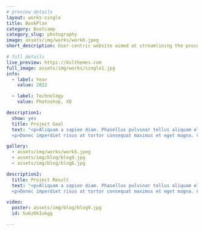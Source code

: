 ```yaml
---
# preview details
layout: works-single
title: BookPlan
category: Bootcamp
category_slug: photography
image: assets/img/works/work6.jpeg
short_description: User-centric website aimed at streamlining the process of booking multiple flights and trips simultaneously while offering tailored and customized holiday packages.

# full details
live_preview: https://bslthemes.com
full_image: assets/img/works/single1.jpg
info:
  - label: Year
    value: 2022

  - label: Technology
    value: Photoshop, XD

description1:
  show: yes
  title: Project Goal
  text: "<p>Aliquam a sapien diam. Phasellus pulvinar tellus aliquam eleifend consectetur. Sed bibendum leo quis rutrum aliquetmorbi.</p>
  <p>Donec imperdiet risus at tortor consequat maximus et eget magna. Cras ornare sagittis augue, id sollicitudin justo tristique ut. Nullam ex enim, euismod vel bibendum ultrices, fringilla vel eros. Donec euismod leo lectus, et euismod metus euismod sed. Quisque quis suscipit ipsum, at pellentesque velit. Duis a congue sem.</p>"

gallery:
  - assets/img/works/work5.jpeg
  - assets/img/blog/blog8.jpg
  - assets/img/blog/blog6.jpg

description2:
  title: Project Result
  text: "<p>Aliquam a sapien diam. Phasellus pulvinar tellus aliquam eleifend consectetur. Sed bibendum leo quis rutrum aliquetmorbi.</p>
  <p>Donec imperdiet risus at tortor consequat maximus et eget magna. Cras ornare sagittis augue, id sollicitudin justo tristique ut. Nullam ex enim, euismod vel bibendum ultrices, fringilla vel eros. Donec euismod leo lectus, et euismod metus euismod sed. Quisque quis suscipit ipsum, at pellentesque velit. Duis a congue sem.</p>"

video:
  poster: assets/img/blog/blog9.jpg
  id: Gu6z6kIukgg

---
```

